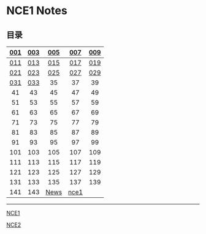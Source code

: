 # **NCE1 Notes**  
## **目录**  
| [001](https://github.com/moodHappy/HelloWorld/blob/master/NCE%20notes%20md%2FNCE%20Note1%2F001.md) | [003](https://github.com/moodHappy/HelloWorld/blob/master/NCE%20notes%20md%2FNCE%20Note1%2F003.md) | [005](https://github.com/moodHappy/HelloWorld/blob/master/NCE%20notes%20md%2FNCE%20Note1%2F005.md) | [007](https://github.com/moodHappy/HelloWorld/blob/master/NCE%20notes%20md%2FNCE%20Note1%2F007.md) | [009](https://github.com/moodHappy/HelloWorld/blob/master/NCE%20notes%20md%2FNCE%20Note1%2F009.md) |
|:-:|:-:|:-:|:-:|:-:|
| [011](https://github.com/moodHappy/HelloWorld/blob/master/NCE%20notes%20md%2FNCE%20Note1%2F011.md) | [013](https://github.com/moodHappy/HelloWorld/blob/master/NCE%20notes%20md%2FNCE%20Note1%2F013.md) | [015](https://github.com/moodHappy/HelloWorld/blob/master/NCE%20notes%20md%2FNCE%20Note1%2F015.md) | [017](https://github.com/moodHappy/HelloWorld/blob/master/NCE%20notes%20md%2FNCE%20Note1%2F017.md) | [019](https://github.com/moodHappy/HelloWorld/blob/master/NCE%20notes%20md%2FNCE%20Note1%2F019.md) |
| [021](https://github.com/moodHappy/HelloWorld/blob/master/NCE%20notes%20md%2FNCE%20Note1%2F021.md) | [023](https://github.com/moodHappy/HelloWorld/blob/master/NCE%20notes%20md%2FNCE%20Note1%2F023.md) | [025](https://github.com/moodHappy/HelloWorld/blob/master/NCE%20notes%20md%2FNCE%20Note1%2F025.md) | [027](https://github.com/moodHappy/HelloWorld/blob/master/NCE%20notes%20md%2FNCE%20Note1%2F027.md) | [029](https://github.com/moodHappy/HelloWorld/blob/master/NCE%20notes%20md%2FNCE%20Note1%2F029.md) |
| [031](https://github.com/moodHappy/HelloWorld/blob/master/NCE%20notes%20md%2FNCE%20Note1%2F031.md) | [033](https://github.com/moodHappy/HelloWorld/blob/master/NCE%20notes%20md%2FNCE%20Note1%2F033.md) | 35 | 37 | 39 |
| 41 | 43 | 45 | 47 | 49 |
| 51 | 53 | 55 | 57 | 59 |
| 61 | 63 | 65 | 67 | 69 |
| 71 | 73 | 75 | 77 | 79 |
| 81 | 83 | 85 | 87 | 89 |
| 91 | 93 | 95 | 97 | 99 |
| 101 | 103 | 105 | 107 | 109 |
| 111 | 113 | 115 | 117 | 119 |
| 121 | 123 | 125 | 127 | 129 |
| 131 | 133 | 135 | 137 | 139 |
| 141 | 143 |  [News](https://github.com/moodHappy/HelloWorld/blob/master/Reading%20notes.md)   |  [nce1](https://github.com/moodHappy/HelloWorld/blob/master/NCE%20notes%20md%2FNCE%20Note1%2Fnce1%20notes.txt)   |     |
  

---
[NCE1](https://github.com/moodHappy/HelloWorld/blob/master/NCE%20notes%20md%2FNCE%20Note1%2FTable%20of%20contents.md)  

[NCE2](https://github.com/moodHappy/HelloWorld/blob/master/NCE%20notes%20md%2FNCE%20Note2%2FTable%20of%20contents.md)

